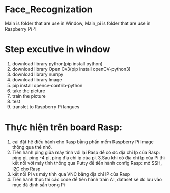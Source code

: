 # Face_Recognization
Main is folder that are use in Window, Main_pi is folder that are use in Raspberry Pi 4
# Step excutive in window
1. download library python(pip install python)
2. download library Open Cv3(pip install openCV-python3)
3. download library numpy
4. download library Image
5. pip install opencv-contrib-python
6. take the picture
7. train the picture
8. test
9. translet to Raspberry Pi langues
# Thực hiện trên board Rasp:
1. cài đặt hệ điều hành cho Rasp bằng phần mềm Raspberry Pi Image thông qua thẻ nhớ.
2. Tiến hành ping giữa máy tính với lại Rasp để có đc địa chỉ Ip của Rasp:
ping pi, ping -4 pi, ping địa chỉ ip của pi.
3.Sau khi có địa chỉ Ip của Pi thì kết nối với máy tính thông qua Putty để tiến hành config Rasp:
mở SSH, I2C cho Rasp
4. kết nối Pi vs máy tính qua VNC bằng địa chỉ IP của Rasp
5. Tiến hành thực thi các code để tiến hành train AI, dataset sẽ đc lưu vào mục đã định sẳn trong Pi  
